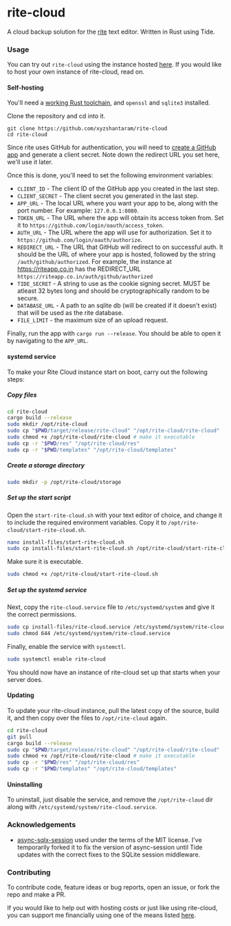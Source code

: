 # rite-cloud

A cloud backup solution for the [rite](https://github.com/xyzshantaram/rite)
text editor. Written in Rust using Tide.

### Usage

You can try out `rite-cloud` using the instance hosted
[here](https://riteapp.co.in). If you would like to host your own instance of
rite-cloud, read on.

#### Self-hosting

You'll need a [working Rust toolchain](https://rustup.rs/), and `openssl` and
`sqlite3` installed.

Clone the repository and cd into it.

```
git clone https://github.com/xyzshantaram/rite-cloud
cd rite-cloud
```

Since rite uses GitHub for authentication, you will need to
[create a GitHub app](https://docs.github.com/en/developers/apps/building-github-apps/creating-a-github-app)
and generate a client secret. Note down the redirect URL you set here, we'll use
it later.

Once this is done, you'll need to set the following environment variables:

- `CLIENT_ID` - The client ID of the GitHub app you created in the last step.
- `CLIENT_SECRET` - The client secret you generated in the last step.
- `APP_URL` - The local URL where you want your app to be, along with the port
  number. For example: `127.0.0.1:8080`.
- `TOKEN_URL` - The URL where the app will obtain its access token from. Set it
  to `https://github.com/login/oauth/access_token`.
- `AUTH_URL` - The URL where the app will use for authorization. Set it to
  `https://github.com/login/oauth/authorize`.
- `REDIRECT_URL` - The URL that GitHub will redirect to on successful auth. It
  should be the URL of where your app is hosted, followed by the string
  `/auth/github/authorized`. For example, the instance at https://riteapp.co.in
  has the REDIRECT_URL `https://riteapp.co.in/auth/github/authorized`
- `TIDE_SECRET` - A string to use as the cookie signing secret. MUST be atleast
  32 bytes long and should be cryptographically random to be secure.
- `DATABASE_URL` - A path to an sqlite db (will be created if it doesn't exist)
  that will be used as the rite database.
- `FILE_LIMIT` - the maximum size of an upload request.

Finally, run the app with `cargo run --release`. You should be able to open it
by navigating to the `APP_URL`.

#### systemd service

To make your Rite Cloud instance start on boot, carry out the following steps:

##### Copy files

```sh
cd rite-cloud
cargo build --release
sudo mkdir /opt/rite-cloud
sudo cp "$PWD/target/release/rite-cloud" "/opt/rite-cloud/rite-cloud"
sudo chmod +x /opt/rite-cloud/rite-cloud # make it executable
sudo cp -r "$PWD/res" "/opt/rite-cloud/res"
sudo cp -r "$PWD/templates" "/opt/rite-cloud/templates"
```

##### Create a storage directory

```sh
sudo mkdir -p /opt/rite-cloud/storage
```

##### Set up the start script

Open the `start-rite-cloud.sh` with your text editor of choice, and change it to
include the required environment variables. Copy it to
`/opt/rite-cloud/start-rite-cloud.sh`.

```sh
nano install-files/start-rite-cloud.sh
sudo cp install-files/start-rite-cloud.sh /opt/rite-cloud/start-rite-cloud.sh
```

Make sure it is executable.

```sh
sudo chmod +x /opt/rite-cloud/start-rite-cloud.sh
```

##### Set up the systemd service

Next, copy the `rite-cloud.service` file to `/etc/systemd/system` and give it
the correct permissions.

```sh
sudo cp install-files/rite-cloud.service /etc/systemd/system/rite-cloud.service
sudo chmod 644 /etc/systemd/system/rite-cloud.service
```

Finally, enable the service with `systemctl`.

```sh
sudo systemctl enable rite-cloud
```

You should now have an instance of rite-cloud set up that starts when your
server does.

#### Updating

To update your rite-cloud instance, pull the latest copy of the source, build
it, and then copy over the files to `/opt/rite-cloud` again.

```sh
cd rite-cloud
git pull
cargo build --release
sudo cp "$PWD/target/release/rite-cloud" "/opt/rite-cloud/rite-cloud"
sudo chmod +x /opt/rite-cloud/rite-cloud # make it executable
sudo cp -r "$PWD/res" "/opt/rite-cloud/res"
sudo cp -r "$PWD/templates" "/opt/rite-cloud/templates"
```

#### Uninstalling

To uninstall, just disable the service, and remove the `/opt/rite-cloud` dir
along with `/etc/systemd/system/rite-cloud.service`.

### Acknowledgements

- [async-sqlx-session](async-sqlx-session) used under the terms of the MIT
  license. I've temporarily forked it to fix the version of async-session until
  Tide updates with the correct fixes to the SQLite session middleware.

### Contributing

To contribute code, feature ideas or bug reports, open an issue, or fork the
repo and make a PR.

If you would like to help out with hosting costs or just like using rite-cloud,
you can support me financially using one of the means listed
[here](https://shantaram.xyz/contact/donate.html).
